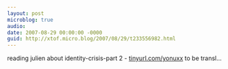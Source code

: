 ```yaml
---
layout: post
microblog: true
audio: 
date: 2007-08-29 00:00:00 -0000
guid: http://xtof.micro.blog/2007/08/29/t233556982.html
---
```

reading julien about identity-crisis-part 2 - [tinyurl.com/yonuxx](http://tinyurl.com/yonuxx) to be transl...
